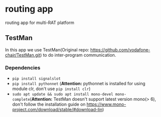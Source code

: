 # routing app #

routing app for multi-RAT platform

## TestMan ##
In this app we use TestMan(Original repo: https://github.com/vodafone-chair/TestMan.git) to do inter-program communication.
### Dependencies ###
* `pip install signalslot`
* `pip install pythonnet` (**Attention:** pythonnet is installed for using module clr, don't use `pip install clr`)
* `sudo apt update && sudo apt install mono-devel mono-complete`(**Attention:** TestMan doesn't support latest version mono(> 6), don't follow the installation guide on https://www.mono-project.com/download/stable/#download-lin)
